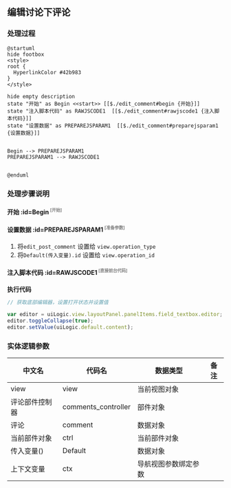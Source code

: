 ## 编辑讨论下评论 <!-- {docsify-ignore-all} -->

   

### 处理过程

```plantuml
@startuml
hide footbox
<style>
root {
  HyperlinkColor #42b983
}
</style>

hide empty description
state "开始" as Begin <<start>> [[$./edit_comment#begin {开始}]]
state "注入脚本代码" as RAWJSCODE1  [[$./edit_comment#rawjscode1 {注入脚本代码}]]
state "设置数据" as PREPAREJSPARAM1  [[$./edit_comment#preparejsparam1 {设置数据}]]


Begin --> PREPAREJSPARAM1
PREPAREJSPARAM1 --> RAWJSCODE1


@enduml
```


### 处理步骤说明

#### 开始 :id=Begin<sup class="footnote-symbol"> <font color=gray size=1>[开始]</font></sup>




#### 设置数据 :id=PREPAREJSPARAM1<sup class="footnote-symbol"> <font color=gray size=1>[准备参数]</font></sup>



1. 将`edit_post_comment` 设置给  `view.operation_type`
2. 将`Default(传入变量).id` 设置给  `view.operation_id`

#### 注入脚本代码 :id=RAWJSCODE1<sup class="footnote-symbol"> <font color=gray size=1>[直接前台代码]</font></sup>



<p class="panel-title"><b>执行代码</b></p>

```javascript
// 获取底部编辑器，设置打开状态并设置值

var editor = uiLogic.view.layoutPanel.panelItems.field_textbox.editor;
editor.toggleCollapse(true);
editor.setValue(uiLogic.default.content);
```



### 实体逻辑参数

|    中文名   |    代码名    |  数据类型      |备注 |
| --------| --------| --------  | --------   |
|view|view|当前视图对象||
|评论部件控制器|comments_controller|部件对象||
|评论|comment|数据对象||
|当前部件对象|ctrl|当前部件对象||
|传入变量(<i class="fa fa-check"/></i>)|Default|数据对象||
|上下文变量|ctx|导航视图参数绑定参数||
